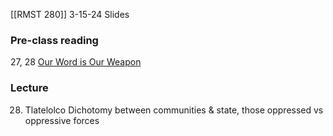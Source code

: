 [[RMST 280]]
3-15-24
Slides
### Pre-class reading
27, 28 [Our Word is Our Weapon](https://theanarchistlibrary.org/library/subcomandante-marcos-our-word-is-our-weapon)
### Lecture
28. Tlatelolco 
Dichotomy between communities & state, those oppressed vs oppressive forces

